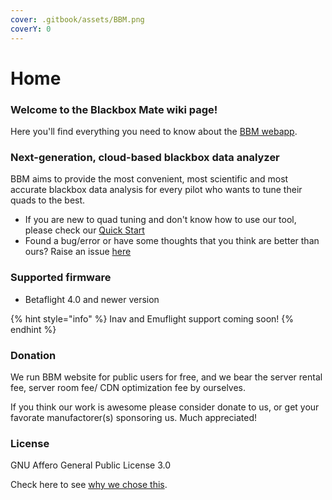 ```yaml
---
cover: .gitbook/assets/BBM.png
coverY: 0
---
```


# Home

### Welcome to the Blackbox Mate wiki page!

Here you'll find everything you need to know about the [BBM webapp](https://bbm.pitronic.top).

### Next-generation, cloud-based blackbox data analyzer

BBM aims to provide the most convenient, most scientific and most accurate blackbox data analysis for every pilot who wants to tune their quads to the best.

* If you are new to quad tuning and don't know how to use our tool, please check our [Quick Start](broken-reference)
* Found a bug/error or have some thoughts that you think are better than ours? Raise an issue [here](https://github.com/DusKing1/PID-Evaluator/issues)

### Supported firmware

* Betaflight 4.0 and newer version

{% hint style="info" %}
Inav and Emuflight support coming soon!
{% endhint %}

### Donation

We run BBM website for public users for free, and we bear the server rental fee, server room fee/ CDN optimization fee by ourselves.

If you think our work is awesome please consider donate to us, or get your favorate manufactorer(s) sponsoring us. Much appreciated!

### License

GNU Affero General Public License 3.0

Check here to see [why we chose this](in-depth-talk/why-did-we-choose-agpl3.0.md).
